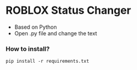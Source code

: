 # ROBLOX Status Changer
* Based on Python
* Open .py file and change the text
### How to install?
```
pip install -r requirements.txt
```
